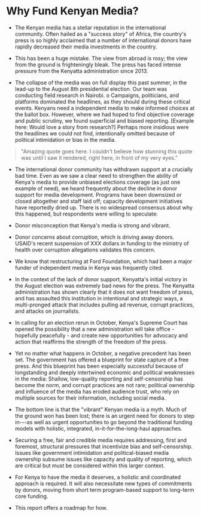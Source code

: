 # Why Fund Kenyan Media?

-   The Kenyan media has a stellar reputation in the international community. Often hailed as a "success story" of Africa, the country's press is so highly acclaimed that a number of international donors have rapidly decreased their media investments in the country.

-   This has been a huge mistake. The view from abroad is rosy; the view from the ground is frighteningly bleak. The press has faced intense pressure from the Kenyatta administration since 2013.

-   The collapse of the media was on full display this past summer, in the lead-up to the August 8th presidential election. Our team was conducting field research in Nairobi. o   Campaigns, politicians, and platforms dominated the headlines, as they should during these critical events. Kenyans need a independent media to make informed choices at the ballot box. However, where we had hoped to find objective coverage and public scrutiny, we found superficial and biased reporting. [Example here: Would love a story from research?] Perhaps more insidious were the headlines we could not find, intentionally omitted because of political intimidation or bias in the media.

> "Amazing quote goes here. I couldn't believe how stunning this quote was until I saw it rendered, right here, in front of my very eyes."

-   The international donor community has withdrawn support at a crucially bad time. Even as we saw a clear need to strengthen the ability of Kenya's media to provide unbiased elections coverage (as just one example of need), we heard frequently about the decline in donor support for media development. Programs have been downsized or closed altogether and staff laid off; capacity development initiatives have reportedly dried up. There is no widespread consensus about why this happened, but respondents were willing to speculate:  

-   Donor misconception that Kenya's media is strong and vibrant.

-   Donor concerns about corruption, which is driving away donors. USAID's recent suspension of XXX dollars in funding to the ministry of health over corruption allegations validates this concern.

-   We know that restructuring at Ford Foundation, which had been a major funder of independent media in Kenya was frequently cited.

-   In the context of the lack of donor support, Kenyatta's initial victory in the August election was extremely bad news for the press. The Kenyatta administration has shown clearly that it does not want freedom of press, and has assaulted this institution in intentional and strategic ways, a multi-pronged attack that includes pulling ad revenue, corrupt practices, and attacks on journalists.

-   In calling for an election rerun in October, Kenya's Supreme Court has opened the possibility that a new administration will take office - hopefully peacefully - and create new opportunities for advocacy and action that reaffirms the strength of the freedom of the press.

-   Yet no matter what happens in October, a negative precedent has been set. The government has offered a blueprint for state capture of a free press. And this blueprint has been especially successful because of longstanding and deeply intertwined economic and political weaknesses in the media: Shallow, low-quality reporting and self-censorship has become the norm, and corrupt practices are not rare; political ownership and influence of the media has eroded audience trust, who rely on multiple sources for their information, including social media.

-   The bottom line is that the "vibrant" Kenyan media is a myth. Much of the ground won has been lost; there is an urgent need for donors to step in---as well as urgent opportunities to go beyond the traditional funding models with holistic, integrated, in-it-for-the-long-haul approaches.

-   Securing a free, fair and credible media requires addressing, first and foremost, structural pressures that incentivize bias and self-censorship. Issues like government intimidation and political-biased media ownership subsume issues like capacity and quality of reporting, which are critical but must be considered within this larger context.

-   For Kenya to have the media it deserves, a holistic and coordinated approach is required. It will also necessitate new types of commitments by donors, moving from short term program-based support to long-term core funding.

-   This report offers a roadmap for how.
